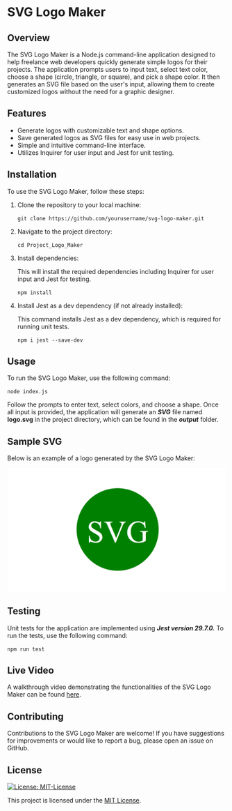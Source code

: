 # **SVG Logo Maker**

## Overview

The SVG Logo Maker is a Node.js command-line application designed to help freelance web developers quickly generate simple logos for their projects. The application prompts users to input text, select text color, choose a shape (circle, triangle, or square), and pick a shape color. It then generates an SVG file based on the user's input, allowing them to create customized logos without the need for a graphic designer.

## Features

- Generate logos with customizable text and shape options.
- Save generated logos as SVG files for easy use in web projects.
- Simple and intuitive command-line interface.
- Utilizes Inquirer for user input and Jest for unit testing.

## Installation

To use the SVG Logo Maker, follow these steps:

1. Clone the repository to your local machine:

   ```
   git clone https://github.com/yourusername/svg-logo-maker.git
   ```

2. Navigate to the project directory:

   ```
   cd Project_Logo_Maker
   ```

3. Install dependencies:

   This will install the required dependencies including Inquirer for user input and Jest for testing.

   ```
   npm install
   ```

4. Install Jest as a dev dependency (if not already installed):

   This command installs Jest as a dev dependency, which is required for running unit tests.

   ```
   npm i jest --save-dev
   ```

## Usage

To run the SVG Logo Maker, use the following command:

```
node index.js
```

Follow the prompts to enter text, select colors, and choose a shape. Once all input is provided, the application will generate an **_SVG_** file named **logo.svg** in the project directory, which can be found in the **_output_** folder.

## Sample SVG

Below is an example of a logo generated by the SVG Logo Maker:

![Sample SVG Logo](Images/SVG.png)

## Testing

Unit tests for the application are implemented using **_Jest version 29.7.0._** To run the tests, use the following command:

```
npm run test
```

## Live Video

A walkthrough video demonstrating the functionalities of the SVG Logo Maker can be found [here](https://www.loom.com/share/bfa3db0a4619414a88500617b5ab2861?sid=675fb929-ccb4-4885-b256-8644e25adce5).


## Contributing

Contributions to the SVG Logo Maker are welcome! If you have suggestions for improvements or would like to report a bug, please open an issue on GitHub.

## License

[![License: MIT-License](https://img.shields.io/badge/License-MIT-green.svg)](https://opensource.org/licenses/MIT)

This project is licensed under the [MIT License](LICENSE).
